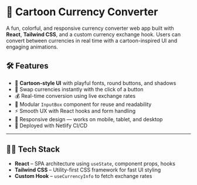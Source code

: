 # 💸 Cartoon Currency Converter

A fun, colorful, and responsive currency converter web app built with **React**, **Tailwind CSS**, and a custom currency exchange hook. Users can convert between currencies in real time with a cartoon-inspired UI and engaging animations.

## 🛠️ Features

- 🎨 **Cartoon-style UI** with playful fonts, round buttons, and shadows
- 🔄 Swap currencies instantly with the click of a button
- 💰 Real-time conversion using live exchange rates
- 🧩 Modular `InputBox` component for reuse and readability
- ⚡ Smooth UX with React hooks and form handling
- 🌈 Responsive design — works on mobile, tablet, and desktop
- 🔧 Deployed with Netlify CI/CD

---

## 🧑‍💻 Tech Stack

- **React** – SPA architecture using `useState`, component props, hooks
- **Tailwind CSS** – Utility-first CSS framework for fast UI styling
- **Custom Hook** – `useCurrencyInfo` to fetch exchange rates


